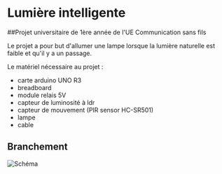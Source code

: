 # Lumière intelligente

##Projet universitaire de 1ère année de l'UE Communication sans fils

Le projet a pour but d'allumer une lampe lorsque la lumière naturelle est faible et qu'il y a un passage.

Le matériel nécessaire au projet :
  - carte arduino UNO R3
  - breadboard
  - module relais 5V
  - capteur de luminosité à ldr
  - capteur de mouvement (PIR sensor HC-SR501)
  - lampe
  - cable

## Branchement

![Schéma](https://user-images.githubusercontent.com/51033332/171291561-d4c876ea-29a6-4f62-a09e-1d9597b50ea8.png)

